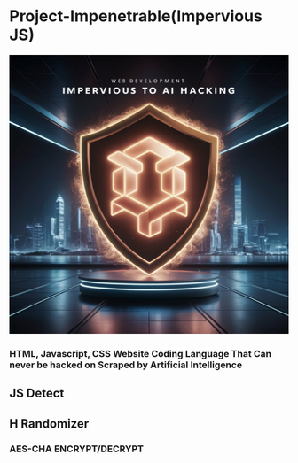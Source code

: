 # Project-Impenetrable(Impervious JS)
![alt text](https://github.com/miloman23/Project-impenetrable/blob/main/impenetrate.jpg?raw=true)
### HTML, Javascript, CSS Website Coding Language That Can never be hacked on Scraped by Artificial Intelligence
## JS Detect
## H Randomizer
### AES-CHA ENCRYPT/DECRYPT
